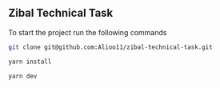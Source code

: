 ## Zibal Technical Task

To start the project run the following commands

```bash
git clone git@github.com:Alioo11/zibal-technical-task.git

yarn install 

yarn dev
```
